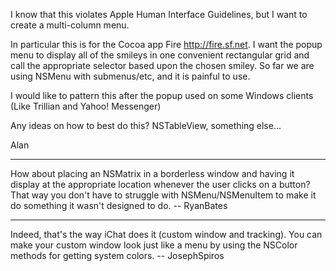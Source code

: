 I know that this violates Apple Human Interface Guidelines, but I want to create a multi-column menu.

In particular this is for the Cocoa app Fire http://fire.sf.net.  I want the popup menu to display all of the smileys in one convenient rectangular grid and call the appropriate selector based upon the chosen smiley.  So far we are using NSMenu with submenus/etc, and it is painful to use.

I would like to pattern this after the popup used on some Windows clients (Like Trillian and Yahoo! Messenger)

Any ideas on how to best do this?  NSTableView, something else...

Alan

----

How about placing an NSMatrix in a borderless window and having it display at the appropriate location whenever the user clicks on a button? That way you don't have to struggle with NSMenu/NSMenuItem to make it do something it wasn't designed to do. -- RyanBates

----

Indeed, that's the way iChat does it (custom window and tracking). You can make your custom window look just like a menu by using the NSColor methods for getting system colors. -- JosephSpiros
